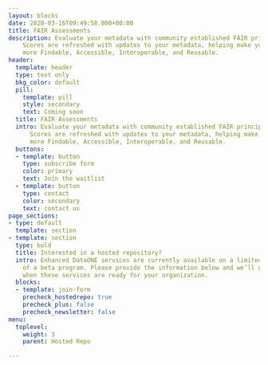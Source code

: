 ```yaml
---
layout: blocks
date: 2020-03-16T09:49:58.000+00:00
title: FAIR Assessments
description: Evaluate your metadata with community established FAIR principles.
    Scores are refreshed with updates to your metadata, helping make your data even
    more Findable, Accessible, Interoperable, and Reusable.
header:
  template: header
  type: text only
  bkg_color: default
  pill:
    template: pill
    style: secondary
    text: Coming soon
  title: FAIR Assessments
  intro: Evaluate your metadata with community established FAIR principles.
      Scores are refreshed with updates to your metadata, helping make your data even
      more Findable, Accessible, Interoperable, and Reusable.
  buttons:
  - template: button
    type: subscribe form
    color: primary
    text: Join the waitlist
  - template: button
    type: contact
    color: secondary
    text: contact us
page_sections:
- type: default
  template: section
- template: section
  type: bold
  title: Interested in a hosted repository?
  intro: Enhanced DataONE services are currently available on a limited basis as part
    of a beta program. Please provide the information below and we’ll get in touch
    when these services are ready for your organization.
  blocks:
  - template: join-form
    precheck_hostedrepo: true
    precheck_plus: false
    precheck_newsletter: false
menu:
  toplevel:
    weight: 3
    parent: Hosted Repo

---
```

